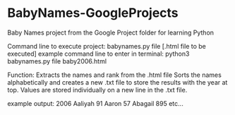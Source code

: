 # BabyNames-GoogleProjects
Baby Names project from the Google Project folder for learning Python

Command line to execute project: babynames.py file [.html file to be executed]
example command line to enter in terminal: python3 babynames.py file baby2006.html

Function:
Extracts the names and rank from the .html file
Sorts the names alphabetically and creates a new .txt file to store the results with the year at top.
Values are stored individually on a new line in the .txt file.

example output:
2006
Aaliyah 91
Aaron 57
Abagail 895
etc...
